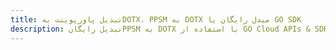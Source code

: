 ---title: تبدیل پاورپوینت بهDOTX، PPSM به DOTX مبدل رایگان یا GO SDKdescription: تبدیل رایگانPPSM به DOTX با استفاده از GO Cloud APIs & SDK. همچنین اسناد Microsoft PowerPoint را در Cloud ایجاد، ویرایش و رندر کنید.---